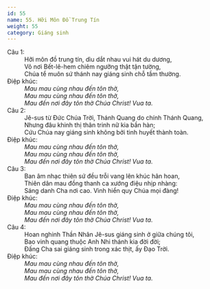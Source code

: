 ```yaml
---
id: 55
name: 55. Hỡi Môn Đồ Trung Tín
weight: 55
category: Giáng sinh
---
```

<dl><dt>Câu 1:</dt><dd data-verse="1">Hỡi môn đồ trung tín, dìu dắt nhau vui hát du dương, <br/>Vô nơi Bết-lê-hem chiêm ngưỡng thật tận tường, <br/>Chúa tể muôn sứ thánh nay giáng sinh chỗ tầm thường. </dd><dt>Điệp khúc:</dt><dd data-chorus="1"><em>Mau mau cùng nhau đến tôn thờ, <br/>Mau mau cùng nhau đến tôn thờ, <br/>Mau đến nơi đây tôn thờ Chúa Christ! Vua ta. </em></dd><dt>Câu 2:</dt><dd data-verse="2">Jê-sus từ Đức Chúa Trời, Thánh Quang do chính Thánh Quang, <br/>Nhưng đâu khinh thị thân trinh nữ kia bần hàn; <br/>Cứu Chúa nay giáng sinh không bởi tinh huyết thành toàn. </dd><dt>Điệp khúc:</dt><dd data-chorus="1"><em>Mau mau cùng nhau đến tôn thờ, <br/>Mau mau cùng nhau đến tôn thờ, <br/>Mau đến nơi đây tôn thờ Chúa Christ! Vua ta. </em></dd><dt>Câu 3:</dt><dd data-verse="3"> Ban âm nhạc thiên sứ đều trỗi vang lên khúc hân hoan, <br/>Thiên dân mau đồng thanh ca xướng điệu nhịp nhàng: <br/>Sáng danh Cha nơi cao. Vinh hiển quy Chúa mọi đàng! </dd><dt>Điệp khúc:</dt><dd data-chorus="1"><em>Mau mau cùng nhau đến tôn thờ, <br/>Mau mau cùng nhau đến tôn thờ, <br/>Mau đến nơi đây tôn thờ Chúa Christ! Vua ta. </em></dd><dt>Câu 4:</dt><dd data-verse="4">Hoan nghinh Thần Nhân Jê-sus giáng sinh ở giữa chúng tôi, <br/>Bao vinh quang thuộc Anh Nhi thánh kia đời đời; <br/>Đấng Cha sai giáng sinh trong xác thịt, ấy Đạo Trời. </dd><dt>Điệp khúc:</dt><dd data-chorus="1"><em>Mau mau cùng nhau đến tôn thờ, <br/>Mau mau cùng nhau đến tôn thờ, <br/>Mau đến nơi đây tôn thờ Chúa Christ! Vua ta. </em></dd></dl>
